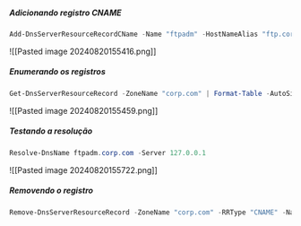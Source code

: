 ##### Adicionando registro CNAME
```powershell
Add-DnsServerResourceRecordCName -Name "ftpadm" -HostNameAlias "ftp.corp.com" -ZoneName "corp.com" -PassThru
```
![[Pasted image 20240820155416.png]]

##### Enumerando os registros
```powershell
Get-DnsServerResourceRecord -ZoneName "corp.com" | Format-Table -AutoSize -Wrap
```
![[Pasted image 20240820155459.png]]

##### Testando a resolução
```powershell
Resolve-DnsName ftpadm.corp.com -Server 127.0.0.1
```
![[Pasted image 20240820155722.png]]

##### Removendo o registro
```powershell
Remove-DnsServerResourceRecord -ZoneName "corp.com" -RRType "CNAME" -Name "ftpadm" -PassThru
```























